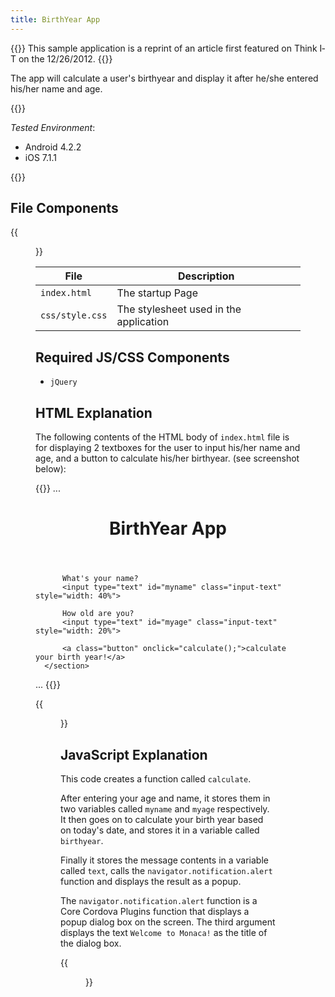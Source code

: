 ```yaml
---
title: BirthYear App
---
```


{{<note>}}
  This sample application is a reprint of an article first featured on Think I­T on the 12/26/2012.
{{</note>}}

The app will calculate a user's birthyear and display it after he/she entered his/her name and age.

{{<import pid="5923d096013eb065012a943a" title="BirthYear App">}}

*Tested Environment*: 

- Android 4.2.2
- iOS 7.1.1

{{<iframeApp src="https://monaca.github.io/project-templates/22-birth-year-app/www/index.html">}}

## File Components                                           

{{<figure src="/images/sampleapp/age-calc/1.png">}}                                
                                                                                            
| File | Description |
|------|-------------|
| `index.html` | The startup Page |
| `css/style.css` | The stylesheet used in the application |

## Required JS/CSS Components

- `jQuery`   

## HTML Explanation

The following contents of the HTML body of `index.html` file is for
displaying 2 textboxes for the user to input his/her name and age, and a
button to calculate his/her birthyear. (see screenshot below):

{{<highlight html>}}
...
  <div data-role="page" id="TopPage">
      <header data-role="header" data-position="fixed">
          <h1>BirthYear App</h1>
      </header>
      <section data-role="content">

          What's your name?
          <input type="text" id="myname" class="input-text" style="width: 40%">

          How old are you?
          <input type="text" id="myage" class="input-text" style="width: 20%">

          <a class="button" onclick="calculate();">calculate your birth year!</a>
      </section>
  </div>
...
{{</highlight>}}

{{<figure src="/images/sampleapp/age-calc/3.png" width="300">}}   

## JavaScript Explanation

This code creates a function called `calculate`.

After entering your age and name, it stores them in two variables called
`myname` and `myage` respectively. It then goes on to calculate your
birth year based on today's date, and stores it in a variable called
`birthyear`.

Finally it stores the message contents in a variable called `text`,
calls the `navigator.notification.alert` function and displays the
result as a popup.

The `navigator.notification.alert` function is a Core Cordova Plugins
function that displays a popup dialog box on the screen. The third
argument displays the text `Welcome to Monaca!` as the title of the
dialog box.

{{<figure src="/images/sampleapp/age-calc/4.png" width="300">}}   
